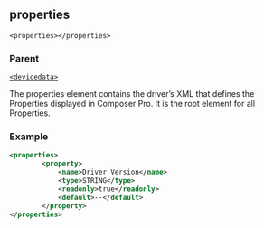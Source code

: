## properties

`<properties></properties>`


### Parent

[`<devicedata>`][1]


The properties element contains the driver’s XML that defines the Properties displayed in Composer Pro. It is the root element for all Properties.


### Example

```xml
<properties>
		<property>
			<name>Driver Version</name>
			<type>STRING</type>
			<readonly>true</readonly>
			<default>--</default>
		</property>
</properties>
```



[1]:	https://verbose-telegram-5004f902.pages.github.io/#common-xml-devicedata